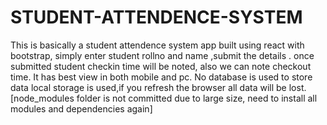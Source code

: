 # STUDENT-ATTENDENCE-SYSTEM
This is basically a student attendence system app built using react with bootstrap, 
simply enter student rollno and name ,submit the details .
once submitted student checkin time will be noted, also we can note checkout time.
It has best view in both mobile and pc.
No database is used to store data local storage is used,if you refresh the browser all data will be lost.
[node_modules folder is not committed due to large size, need to install all modules and dependencies again]
